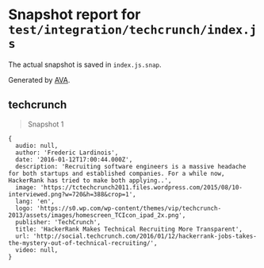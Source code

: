 # Snapshot report for `test/integration/techcrunch/index.js`

The actual snapshot is saved in `index.js.snap`.

Generated by [AVA](https://avajs.dev).

## techcrunch

> Snapshot 1

    {
      audio: null,
      author: 'Frederic Lardinois',
      date: '2016-01-12T17:00:44.000Z',
      description: 'Recruiting software engineers is a massive headache for both startups and established companies. For a while now, HackerRank has tried to make both applying..',
      image: 'https://tctechcrunch2011.files.wordpress.com/2015/08/10-interviewed.png?w=720&h=388&crop=1',
      lang: 'en',
      logo: 'https://s0.wp.com/wp-content/themes/vip/techcrunch-2013/assets/images/homescreen_TCIcon_ipad_2x.png',
      publisher: 'TechCrunch',
      title: 'HackerRank Makes Technical Recruiting More Transparent',
      url: 'http://social.techcrunch.com/2016/01/12/hackerrank-jobs-takes-the-mystery-out-of-technical-recruiting/',
      video: null,
    }
